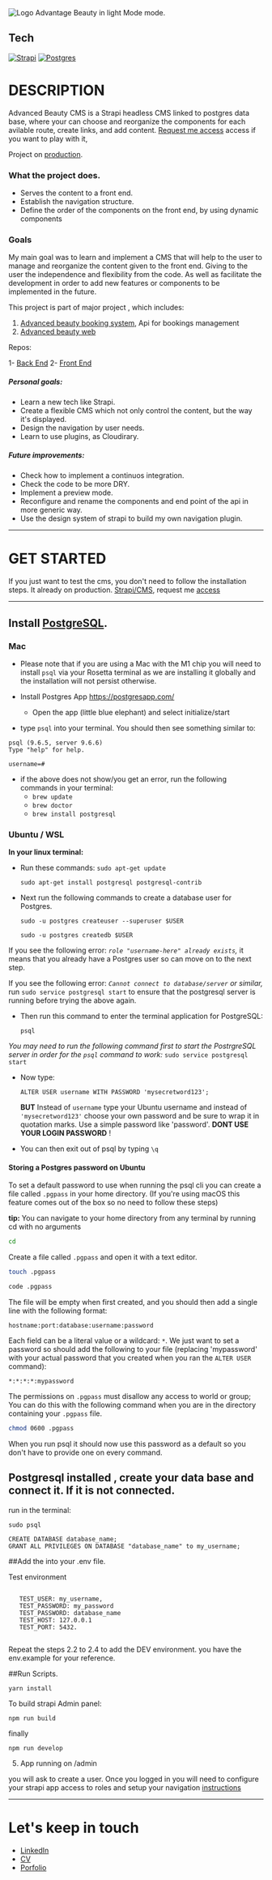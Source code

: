 <picture>
  <source media="(prefers-color-scheme: dark)" srcset="https://drive.google.com/uc?export=view&id=1EnnOQFkZHuW0iPJIc3mzY6mmbHpuPx_S">
  <source media="(prefers-color-scheme: light)" srcset="https://drive.google.com/uc?export=view&id=1EnnOQFkZHuW0iPJIc3mzY6mmbHpuPx_S">
  <img alt="Logo Advantage Beauty in light Mode mode." srcset="https://drive.google.com/uc?export=view&id=1EnnOQFkZHuW0iPJIc3mzY6mmbHpuPx_S">
</picture>

## Tech

[![Strapi](https://img.shields.io/badge/Express-4.1.8-black)](https://expressjs.com)
[![Postgres](https://img.shields.io/badge/PG-8.7.3-blue)](https://www.postgresql.org)

# DESCRIPTION

Advanced Beauty CMS is a Strapi headless CMS linked to postgres data base, where your can choose and reorganize the components for each avilable route, create links, and add content. [Request me access](mailto:fjrocavazquez@gmail.com) access if you want to play with it,

Project on [production](https://https://advancedbeautycms-production.up.railway.app/admin).

### What the project does.

- Serves the content to a front end.
- Establish the navigation structure.
- Define the order of the components on the front end, by using dynamic components

### Goals

My main goal was to learn and implement a CMS that will help to the user to manage and reorganize the content given to the front end. Giving to the user the independence and flexibility from the code. As well as facilitate the development in order to add new features or components to be implemented in the future.

This project is part of major project , which includes:

1. [Advanced beauty booking system](https://advancedbeauty-be-production.up.railway.app/), Api for bookings management
2. [Advanced beauty web](https://advanced-beauty-fe.vercel.app/)

Repos:

1- [Back End](https://github.com/Rocamain/AdvancedBeauty-BE)
2- [Front End](https://github.com/Rocamain/AdvancedBeauty_FE)

##### Personal goals:

- Learn a new tech like Strapi.
- Create a flexible CMS which not only control the content, but the way it's displayed.
- Design the navigation by user needs.
- Learn to use plugins, as Cloudirary.

##### Future improvements:

- Check how to implement a continuos integration.
- Check the code to be more DRY.
- Implement a preview mode.
- Reconfigure and rename the components and end point of the api in more generic way.
- Use the design system of strapi to build my own navigation plugin.


---

# GET STARTED

If you just want to test the cms, you don't need to follow the installation steps. It already on production. [Strapi/CMS](https://advancedbeautycms-production.up.railway.app/admin), request me [access](mailto:fjrocavazquez@gmail.com)

---

## Install [PostgreSQL](https://www.postgresql.org/download/).

### Mac

- Please note that if you are using a Mac with the M1 chip you will need to install `psql` via your Rosetta terminal as we are installing it globally and the installation will not persist otherwise.

- Install Postgres App https://postgresapp.com/
  - Open the app (little blue elephant) and select initialize/start
- type `psql` into your terminal. You should then see something similar to:

```psql
psql (9.6.5, server 9.6.6)
Type "help" for help.

username=#
```

- if the above does not show/you get an error, run the following commands in your terminal:
  - `brew update`
  - `brew doctor`
  - `brew install postgresql`

### Ubuntu / WSL

**In your linux terminal:**

- Run these commands:
  `sudo apt-get update`

  `sudo apt-get install postgresql postgresql-contrib`

- Next run the following commands to create a database user for Postgres.

  `sudo -u postgres createuser --superuser $USER`

  `sudo -u postgres createdb $USER`

If you see the following error: _`role "username-here" already exists`,_ it means that you already have a Postgres user so can move on to the next step.

If you see the following error: _`Cannot connect to database/server` or similar,_ run `sudo service postgresql start` to ensure that the postgresql server is running before trying the above again.

- Then run this command to enter the terminal application for PostgreSQL:

  `psql`

_You may need to run the following command first to start the PostrgreSQL server in order for the `psql` command to work:_ `sudo service postgresql start`

- Now type:

  `ALTER USER username WITH PASSWORD 'mysecretword123';`

  **BUT** Instead of `username` type your Ubuntu username and instead of `'mysecretword123'` choose your own password and be sure to wrap it in quotation marks. Use a simple password like 'password'. **DONT USE YOUR LOGIN PASSWORD** !

- You can then exit out of psql by typing `\q`

#### Storing a Postgres password on Ubuntu

To set a default password to use when running the psql cli you can create a file called `.pgpass` in your home directory. (If you're using macOS this feature comes out of the box so no need to follow these steps)

**tip:** You can navigate to your home directory from any terminal by running cd with no arguments

```bash
cd
```

Create a file called `.pgpass` and open it with a text editor.

```bash
touch .pgpass
```

```bash
code .pgpass
```

The file will be empty when first created, and you should then add a single line with the following format:

```
hostname:port:database:username:password
```

Each field can be a literal value or a wildcard: `*`. We just want to set a password so should add the following to your file (replacing 'mypassword' with your actual password that you created when you ran the `ALTER USER` command):

```
*:*:*:*:mypassword
```

The permissions on `.pgpass` must disallow any access to world or group; You can do this with the following command when you are in the directory containing your `.pgpass` file.

```bash
chmod 0600 .pgpass
```

When you run psql it should now use this password as a default so you don't have to provide one on every command.

## Postgresql installed , create your data base and connect it. If it is not connected.

run in the terminal:

```
sudo psql

CREATE DATABASE database_name;
GRANT ALL PRIVILEGES ON DATABASE "database_name" to my_username;
```

##Add the into your .env file.

Test environment

   <code>
   TEST_USER: my_username,
   TEST_PASSWORD: my_password 
   TEST_PASSWORD: database_name
   TEST_HOST: 127.0.0.1
   TEST_PORT: 5432.
   </code>

Repeat the steps 2.2 to 2.4 to add the DEV environment. you have the env.example for your reference.

##Run Scripts.

```
yarn install

```

To build strapi Admin panel:

```
npm run build
```

finally

```
npm run develop
```

5. App running on /admin

you will ask to create a user. Once you logged in you will need to configure your strapi app access to roles and setup your navigation [instructions](https://github.com/VirtusLab-Open-Source/strapi-plugin-navigation)

---

# Let's keep in touch

- [LinkedIn](https://example.com)
- [CV](https://example.com)
- [Porfolio](https://example.com)
